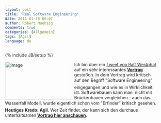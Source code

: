 ```yaml
---
layout: post
title: "Real Software Engineering"
date: 2011-01-28 00:07
author: Robert Muehsig
comments: true
categories: [Allgemein]
tags: [Agil]
language: de
---
```

{% include JB/setup %}
<p><a href="{{BASE_PATH}}/assets/wp-images-de/image1176.png"><img style="border-bottom: 0px; border-left: 0px; margin: 0px 10px 0px 0px; display: inline; border-top: 0px; border-right: 0px" title="image" border="0" alt="image" align="left" src="{{BASE_PATH}}/assets/wp-images-de/image_thumb358.png" width="218" height="125" /></a> </p>  <p>Ich bin über ein <a href="http://twitter.com/ralfw/status/28208318782636032">Tweet von Ralf Westphal</a> auf ein sehr interessantes <strong><a href="http://confreaks.net/videos/282-lsrc2010-real-software-engineering">Vortrag</a></strong> gestoßen. In dem Vortrag wird kritisch auf den Begriff "Software Engineering” eingegangen und wie es in Wirklichkeit ist. Softwarebauen kann man&#160; nicht mit Brückenbauen vergleichen - auch das Wasserfall Modell, wurde eigentlich schon vom "Erfinder” kritisch gesehen. <strong>Heutiges Kredo: Agil.</strong> Wer Zeit findet, der kann sich den durchaus unterhaltsamen<strong> <a href="http://confreaks.net/videos/282-lsrc2010-real-software-engineering">Vortrag hier anschauen</a></strong>.</p>

